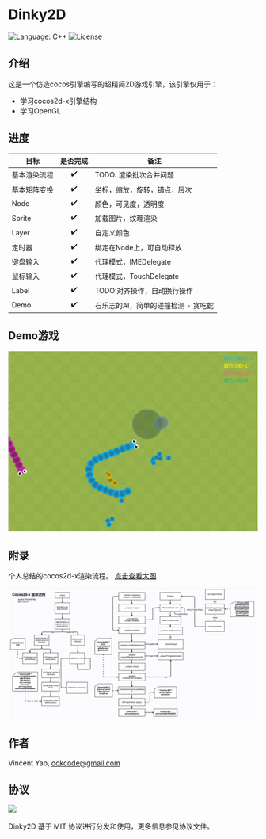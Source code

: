 # Dinky2D

[![Language: C++](https://img.shields.io/badge/language-C++-fc487d.svg)](https://isocpp.org/)
[![License](https://img.shields.io/badge/license-MIT-000000.svg)](https://github.com/ookcode/Dinky2D/blob/master/LICENSE)

## 介绍

这是一个仿造cocos引擎编写的超精简2D游戏引擎，该引擎仅用于：

* 学习cocos2d-x引擎结构
* 学习OpenGL

## 进度

| 目标     | 是否完成 | 备注                   |
| ------ | :--: | -------------------- |
| 基本渲染流程 |  ✔️  | TODO: 渲染批次合并问题       |
| 基本矩阵变换 |  ✔️  | 坐标，缩放，旋转，锚点，层次       |
| Node   |  ✔️  | 颜色，可见度，透明度           |
| Sprite |  ✔️  | 加载图片，纹理渲染            |
| Layer  |  ✔️  | 自定义颜色                |
| 定时器    |  ✔️  | 绑定在Node上，可自动释放       |
| 键盘输入   |  ✔️  | 代理模式，IMEDelegate     |
| 鼠标输入   |  ✔️  | 代理模式，TouchDelegate   |
| Label  |  ✔️  | TODO:对齐操作，自动换行操作     |
| Demo   |  ✔️  | 石乐志的AI，简单的碰撞检测 - 贪吃蛇 |

## Demo游戏

![](README/preview.png)
## 附录

个人总结的cocos2d-x渲染流程。 [点击查看大图](https://raw.githubusercontent.com/ookcode/Dinky2D/master/README/cocos_rendering.png)  

![](README/cocos_rendering.png)

## 作者

Vincent Yao, ookcode@gmail.com

## 协议

![](https://upload.wikimedia.org/wikipedia/commons/thumb/f/f8/License_icon-mit-88x31-2.svg/128px-License_icon-mit-88x31-2.svg.png)

Dinky2D 基于 MIT 协议进行分发和使用，更多信息参见协议文件。
